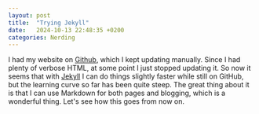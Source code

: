 ```yaml
---
layout: post
title:  "Trying Jekyll"
date:   2024-10-13 22:48:35 +0200
categories: Nerding
---
```


I had my website on [Github](https://github.com), which I kept updating manually. Since I had plenty of verbose HTML, at some point I just stopped updating it. So now it seems that with [Jekyll](https://jekyllrb.com/) I can do things slightly faster while still on GitHub, but the learning curve so far has been quite steep. The great thing about it is that I can use Markdown for both pages and blogging, which is a wonderful thing. Let's see how this goes from now on.